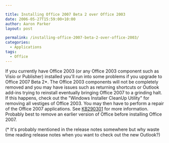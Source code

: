 ```yaml
---

title: Installing Office 2007 Beta 2 over Office 2003
date: 2006-05-27T15:59:00+10:00
author: Aaron Parker
layout: post

permalink: /installing-office-2007-beta-2-over-office-2003/
categories:
  - Applications
tags:
  - Office
---
```

If you currently have Office 2003 (or any Office 2003 component such as Visio or Publisher) installed you'll run into some problems if you upgrade to Office 2007 Beta 2*. The Office 2003 components will not be completely removed and you may have issues such as returning shortcuts or Outlook add-ins trying to reinstall eventually bringing Office 2007 to a grinding halt. If this happens, check out the "Windows Installer CleanUp Utility" for removing all vestiges of Office 2003. You may then have to perform a repair of the Office 2007 applications. See [KB290301](http://support.microsoft.com/default.aspx?kbid=290301) for more information. Probably best to remove an earlier version of Office before installing Office 2007.

(* It's probably mentioned in the release notes somewhere but why waste time reading release notes when you want to check out the new Outlook?)
